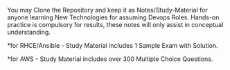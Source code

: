 You may Clone the Repository and keep it as Notes/Study-Material for anyone learning New Technologies for assuming Devops Roles. Hands-on practice is compulsory for results, these notes will only assist in conceptual understanding.

*for RHCE/Ansible - Study Material includes 1 Sample Exam with Solution.

*for AWS - Study Material includes over 300 Multiple Choice Questions.



